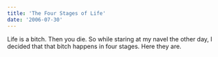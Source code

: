 ```yaml
---
title: 'The Four Stages of Life'
date: '2006-07-30'
---
```

Life is a bitch. Then you die. So while staring at my navel the other day, I decided that that bitch happens in four stages. Here they are.